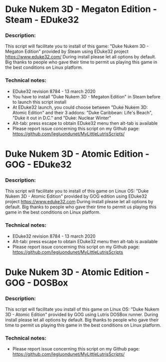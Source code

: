 # Duke Nukem 3D - Megaton Edition - Steam - EDuke32
### Description:
This script will facilitate you to install of this game:
"Duke Nukem 3D - Megaton Edition" provided by Steam using EDuke32 project https://www.eduke32.com/
During install please let all options by default.
Big thanks to people who gave their time to permit us playing this game in the best conditions on Linux platform.
### Technical notes:
- EDuke32 revision 8784 - 13 march 2020
- You have to install "Duke Nukem 3D - Megaton Edition" in Steam before to launch this script install
- At EDuke32 launch, you could choose between "Duke Nukem 3D: Atomic Edition" and their 3 addons: "Duke Caribbean: Life's Beach", "Duke it out in D.C." and  "Duke: Nuclear Winter"
- Alt-tab: press escape to obtain EDuke32 menu then alt-tab is available
- Please report issue concerning this script on my Github page:
https://github.com/legluondunet/MyLittleLutrisScripts/


# Duke Nukem 3D - Atomic Edition - GOG - EDuke32
### Description:
This script will facilitate you to install of this game on Linux OS: "Duke Nukem 3D - Atomic Edition" provided by GOG edition using EDuke32 project https://www.eduke32.com
During install please let all options by default.
Big thanks to people who gave their time to permit us playing this game in the best conditions on Linux platform.
### Technical notes:
- EDuke32 revision 8784 - 13 march 2020
- Alt-tab: press escape to obtain EDuke32 menu then alt-tab is available
- Please report issue concerning this script on my Github page:
https://github.com/legluondunet/MyLittleLutrisScripts


# Duke Nukem 3D - Atomic Edition - GOG - DOSBox
### Description:
This script will facilitate you install of this game on Linux OS:
"Duke Nukem 3D - Atomic Edition" provided by GOG using Lutris DOSBox runner.
During install please let all options by default.
Big thanks to people who gave their time to permit us playing this game in the best conditions on Linux platform.
### Technical notes:
- Please report issue concerning this script on my Github page:
https://github.com/legluondunet/MyLittleLutrisScripts/
